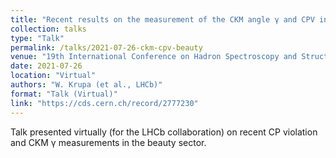 ```yaml
---
title: "Recent results on the measurement of the CKM angle γ and CPV in the beauty sector at LHCb"
collection: talks
type: "Talk"
permalink: /talks/2021-07-26-ckm-cpv-beauty
venue: "19th International Conference on Hadron Spectroscopy and Structure (in memoriam Simon Eidelman)"
date: 2021-07-26
location: "Virtual"
authors: "W. Krupa (et al., LHCb)"
format: "Talk (Virtual)"
link: "https://cds.cern.ch/record/2777230"
---
```

Talk presented virtually (for the LHCb collaboration) on recent CP violation and CKM γ measurements in the beauty sector.

